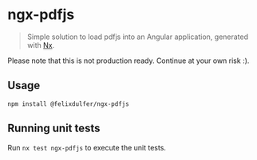 # ngx-pdfjs

> Simple solution to load pdfjs into an Angular application, generated with
> [Nx](https://nx.dev).

Please note that this is not production ready. Continue at your own risk :).

## Usage

```console
npm install @felixdulfer/ngx-pdfjs
```

## Running unit tests

Run `nx test ngx-pdfjs` to execute the unit tests.
